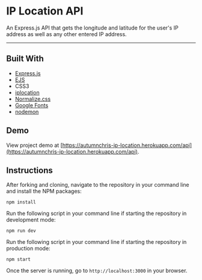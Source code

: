 # IP Location API

An Express.js API that gets the longitude and latitude for the user's IP address as well as any other entered IP address.

---

## Built With
* [Express.js](https://expressjs.com)
* [EJS](https://ejs.co)
* CSS3
* [iplocation](https://github.com/roryrjb/iplocation)
* [Normalize.css](https://necolas.github.io/normalize.css)
* [Google Fonts](https://fonts.google.com)
* [nodemon](https://nodemon.io)

## Demo

View project demo at [https://autumnchris-ip-location.herokuapp.com/api](https://autumnchris-ip-location.herokuapp.com/api).

## Instructions

After forking and cloning, navigate to the repository in your command line and install the NPM packages:
```
npm install
```

Run the following script in your command line if starting the repository in development mode:
```
npm run dev
```

Run the following script in your command line if starting the repository in production mode:
```
npm start
```

Once the server is running, go to `http://localhost:3000` in your browser.
